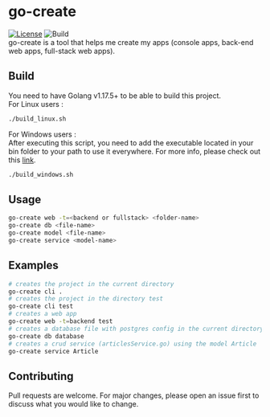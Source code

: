 # go-create

[![License](https://img.shields.io/badge/license-MIT-blue.svg)](https://choosealicense.com/licenses/mit/)
![Build](https://img.shields.io/badge/build-passed-green)
<br>
go-create is a tool that helps me create my apps (console apps, back-end web apps, full-stack web apps).

## Build

You need to have Golang v1.17.5+ to be able to build this project.<br>
For Linux users :

```bash
./build_linux.sh
```

For Windows users : <br>
After executing this script, you need to add the executable located in your bin folder to your path to use it everywhere. For more info, please check out this [link](https://medium.com/@kevinmarkvi/how-to-add-executables-to-your-path-in-windows-5ffa4ce61a53).

```bash
./build_windows.sh
```

## Usage

```bash
go-create web -t=<backend or fullstack> <folder-name>
go-create db <file-name>
go-create model <file-name>
go-create service <model-name>
```

## Examples

```bash
# creates the project in the current directory
go-create cli .
# creates the project in the directory test
go-create cli test
# creates a web app
go-create web -t=backend test
# creates a database file with postgres config in the current directory
go-create db database
# creates a crud service (articlesService.go) using the model Article
go-create service Article
```

## Contributing

Pull requests are welcome. For major changes, please open an issue first to discuss what you would like to change.
